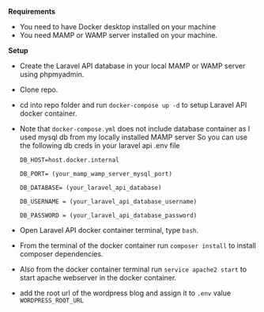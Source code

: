 **Requirements**

* You need to have Docker desktop installed on your machine
* You need MAMP or WAMP server installed on your machine.

**Setup**
* Create the Laravel API database in your local MAMP or WAMP server using phpmyadmin.
* Clone repo.
* cd into repo folder and run `docker-compose up -d` to setup Laravel API docker container.
* Note that `docker-compose.yml` does not include database container as I used mysql db from my locally installed MAMP server
So you can use the following db creds in your laravel api .env file

  `DB_HOST=host.docker.internal`

  `DB_PORT= (your_mamp_wamp_server_mysql_port)`

  `DB_DATABASE= (your_laravel_api_database)`

  `DB_USERNAME = (your_laravel_api_database_username)`
  
  `DB_PASSWORD = (your_laravel_api_database_password)`
* Open Laravel API docker container terminal, type `bash`.
* From the terminal of the docker container run `composer install` to install composer dependencies.
* Also from the docker container terminal run `service apache2 start` to start apache webserver in the docker container.
* add the root url of the wordpress blog and assign it to `.env` value `WORDPRESS_ROOT_URL`

 
